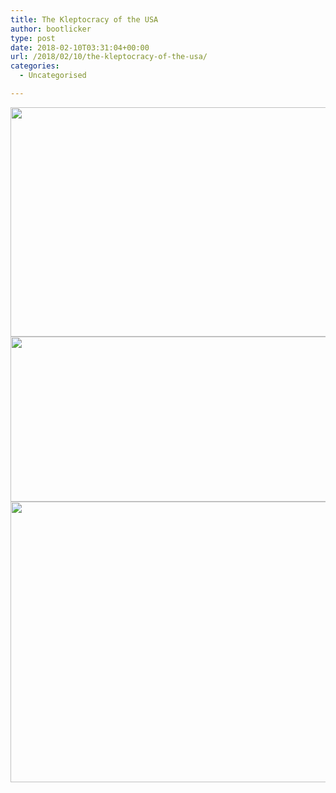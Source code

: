 ```yaml
---
title: The Kleptocracy of the USA
author: bootlicker
type: post
date: 2018-02-10T03:31:04+00:00
url: /2018/02/10/the-kleptocracy-of-the-usa/
categories:
  - Uncategorised

---
```

<img src="http://bootlicker.doubledashgames.com/wp-content/uploads/2018/02/IMG_20180210_142903.jpg" class="wp-image-291 size-medium aligncenter" width="573" height="367" srcset="http://bootlicker.doubledashgames.com/wp-content/uploads/2018/02/IMG_20180210_142903.jpg 573w, http://bootlicker.doubledashgames.com/wp-content/uploads/2018/02/IMG_20180210_142903-300x192.jpg 300w" sizes="(max-width: 573px) 100vw, 573px" />

<img src="http://bootlicker.doubledashgames.com/wp-content/uploads/2018/02/IMG_20180210_142913.jpg" class="wp-image-289 size-medium aligncenter" width="569" height="264" data-temp-aztec-id="ef6b0f97-b562-44e9-9392-b6662fade134" srcset="http://bootlicker.doubledashgames.com/wp-content/uploads/2018/02/IMG_20180210_142913.jpg 569w, http://bootlicker.doubledashgames.com/wp-content/uploads/2018/02/IMG_20180210_142913-300x139.jpg 300w" sizes="(max-width: 569px) 100vw, 569px" />

<img src="http://bootlicker.doubledashgames.com/wp-content/uploads/2018/02/IMG_20180210_142908.jpg" class="wp-image-290 size-medium aligncenter" width="574" height="449" data-temp-aztec-id="1e418aa0-d646-4c3e-8c08-33fbfbca0fb6" srcset="http://bootlicker.doubledashgames.com/wp-content/uploads/2018/02/IMG_20180210_142908.jpg 574w, http://bootlicker.doubledashgames.com/wp-content/uploads/2018/02/IMG_20180210_142908-300x235.jpg 300w" sizes="(max-width: 574px) 100vw, 574px" />